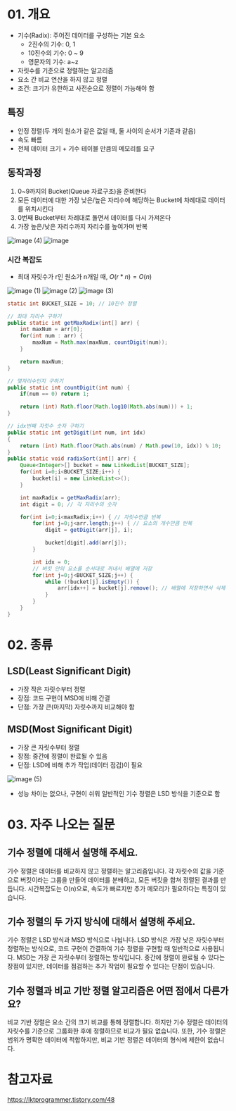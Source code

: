# 01. 개요

- 기수(Radix): 주어진 데이터를 구성하는 기본 요소
    - 2진수의 기수: 0, 1
    - 10진수의 기수: 0 ~ 9
    - 영문자의 기수: a~z
- 자릿수를 기준으로 정렬하는 알고리즘
- 요소 간 비교 연산을 하지 않고 정렬
- 조건: 크기가 유한하고 사전순으로 정렬이 가능해야 함

## 특징

- 안정 정렬(두 개의 원소가 같은 값일 때, 둘 사이의 순서가 기존과 같음)
- 속도 빠름
- 전체 데이터 크기 + 기수 테이블 만큼의 메모리를 요구

## 동작과정

1. 0~9까지의 Bucket(Queue 자료구조)을 준비한다
2. 모든 데이터에 대한 가장 낮은/높은 자리수에 해당하는 Bucket에 차례대로 데이터를 위치시킨다
3. 0번째 Bucket부터 차례대로 돌면서 데이터를 다시 가져온다
4. 가장 높은/낮은 자리수까지 자리수를 높여가며 반복

![image (4)](https://github.com/user-attachments/assets/a901cfab-df11-473b-a7d9-8f3d32686454)
![image](https://github.com/user-attachments/assets/e89e1d7e-d291-4e59-a92e-ea33574ac639)

### 시간 복잡도

- 최대 자릿수가 r인 원소가 n개일 때, $O(r*n)=O(n)$

![image (1)](https://github.com/user-attachments/assets/a882fdd7-d8a1-4b11-a04b-0a4ad72f8e47)
![image (2)](https://github.com/user-attachments/assets/3b45b1b6-c3db-49af-b55e-5e1c9b97b912)
![image (3)](https://github.com/user-attachments/assets/55f76fae-e433-48b0-aa91-bcaced2a2154)

```java
static int BUCKET_SIZE = 10; // 10진수 정렬

// 최대 자리수 구하기
public static int getMaxRadix(int[] arr) {
    int maxNum = arr[0];
    for(int num : arr) {
        maxNum = Math.max(maxNum, countDigit(num));
    }

    return maxNum;
}

// 몇자리수인지 구하기
public static int countDigit(int num) {
    if(num == 0) return 1;

    return (int) Math.floor(Math.log10(Math.abs(num))) + 1;
}

// idx번째 자릿수 숫자 구하기
public static int getDigit(int num, int idx)
{
    return (int) Math.floor(Math.abs(num) / Math.pow(10, idx)) % 10;
}
public static void radixSort(int[] arr) {
    Queue<Integer>[] bucket = new LinkedList[BUCKET_SIZE];
    for(int i=0;i<BUCKET_SIZE;i++) {
        bucket[i] = new LinkedList<>();
    }

    int maxRadix = getMaxRadix(arr);
    int digit = 0; // 각 자리수의 숫자

    for(int i=0;i<maxRadix;i++) { // 자릿수만큼 반복
        for(int j=0;j<arr.length;j++) { // 요소의 개수만큼 반복
            digit = getDigit(arr[j], i);

            bucket[digit].add(arr[j]);
        }

        int idx = 0;
        // 버킷 안의 요소를 순서대로 꺼내서 배열에 저장
        for(int j=0;j<BUCKET_SIZE;j++) {
            while (!bucket[j].isEmpty()) {
                arr[idx++] = bucket[j].remove(); // 배열에 저장하면서 삭제
            }
        }
    }
}
```


# 02. 종류

## LSD(Least Significant Digit)

- 가장 작은 자릿수부터 정렬
- 장점: 코드 구현이 MSD에 비해 간결
- 단점: 가장 큰(마지막) 자릿수까지 비교해야 함

## MSD(Most Significant Digit)

- 가장 큰 자릿수부터 정렬
- 장점: 중간에 정렬이 완료될 수 있음
- 단점: LSD에 비해 추가 작업(데이터 점검)이 필요

![image (5)](https://github.com/user-attachments/assets/0d9aa8f9-a3f7-4161-ba10-abc4775e3866)

- 성능 차이는 없으나, 구현이 쉬워 일반적인 기수 정렬은 LSD 방식을 기준으로 함

# 03. 자주 나오는 질문

## 기수 정렬에 대해서 설명해 주세요.

기수 정렬은 데이터를 비교하지 않고 정렬하는 알고리즘입니다. 각 자릿수의 값을 기준으로 버킷이라는 그룹을 만들어 데이터를 분배하고, 모든 버킷을 합쳐 정렬된 결과를 만듭니다. 시간복잡도는 O(n)으로, 속도가 빠르지만 추가 메모리가 필요하다는 특징이 있습니다.

## 기수 정렬의 두 가지 방식에 대해서 설명해 주세요.

기수 정렬은 LSD 방식과 MSD 방식으로 나뉩니다. LSD 방식은 가장 낮은 자릿수부터 정렬하는 방식으로, 코드 구현이 간결하여 기수 정렬을 구현할 때 일반적으로 사용됩니다. MSD는 가장 큰 자릿수부터 정렬하는 방식입니다. 중간에 정렬이 완료될 수 있다는 장점이 있지만, 데이터를 점검하는 추가 작업이 필요할 수 있다는 단점이 있습니다.

## 기수 정렬과 비교 기반 정렬 알고리즘은 어떤 점에서 다른가요?

비교 기반 정렬은 요소 간의 크기 비교를 통해 정렬합니다. 하지만 기수 정렬은 데이터의 자릿수를 기준으로 그룹화한 후에 정렬하므로 비교가 필요 없습니다. 또한, 기수 정렬은 범위가 명확한 데이터에 적합하지만, 비교 기반 정렬은 데이터의 형식에 제한이 없습니다.

# 참고자료

https://lktprogrammer.tistory.com/48
